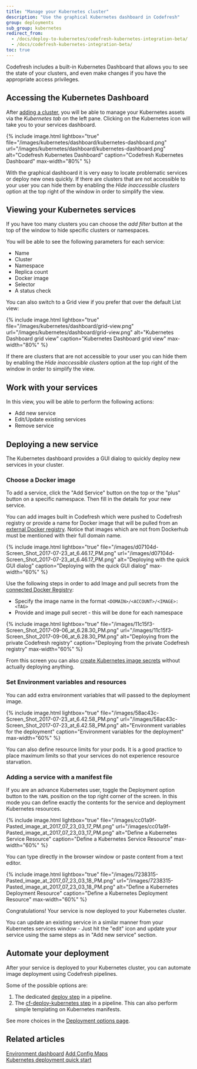 ```yaml
---
title: "Manage your Kubernetes cluster"
description: "Use the graphical Kubernetes dashboard in Codefresh"
group: deployments
sub_group: kubernetes
redirect_from:
  - /docs/deploy-to-kubernetes/codefresh-kubernetes-integration-beta/
  - /docs/codefresh-kubernetes-integration-beta/
toc: true
---
```


Codefresh includes a built-in Kubernetes Dashboard that allows you to see the state of your clusters, and even make changes if you have the appropriate access privileges.

## Accessing the Kubernetes Dashboard

After [adding a cluster]({{site.baseurl}}/docs/deploy-to-kubernetes/add-kubernetes-cluster/), you will be able to manage your Kubernetes assets via the *Kubernetes tab* on the left pane. Clicking on the Kubernetes icon will take you to your services dashboard.

{% include image.html
lightbox="true"
file="/images/kubernetes/dashboard/kubernetes-dashboard.png"
url="/images/kubernetes/dashboard/kubernetes-dashboard.png"
alt="Codefresh Kubernetes Dashboard"
caption="Codefresh Kubernetes Dashboard"
max-width="80%"
  %}

With the graphical dashboard it is very easy to locate problematic services or deploy new ones quickly. If there are clusters that are not accessible to your user you can hide them by enabling the *Hide inaccessible clusters* option at the top right of the window in order to simplify the view.

## Viewing your Kubernetes services

If you have too many clusters you can choose the *add filter* button at the top of the window to hide specific clusters or namespaces.

You will be able to see the following parameters for each service:
* Name
* Cluster
* Namespace
* Replica count
* Docker image
* Selector
* A status check

You can also switch to a Grid view if you prefer that over the default List view:


{% include image.html
lightbox="true"
file="/images/kubernetes/dashboard/grid-view.png"
url="/images/kubernetes/dashboard/grid-view.png"
alt="Kubernetes Dashboard grid view"
caption="Kubernetes Dashboard grid view"
max-width="80%"
  %}

 If there are clusters that are not accessible to your user you can hide them by enabling the *Hide inaccessible clusters* option at the top right of the window in order to simplify the view.


## Work with your services

In this view, you will be able to perform the following actions:

* Add new service
* Edit/Update existing services
* Remove service


## Deploying a new service

The Kubernetes dashboard provides a GUI dialog to quickly deploy new services in your cluster.

### Choose a Docker image

To add a service, click the "Add Service" button on the top or the "plus" button on a specific namespace. Then fill in the details for your new service.

You can add images built in Codefresh which were pushed to Codefresh registry or provide a name for Docker image that will be pulled from an [external Docker registry]({{site.baseurl}}/docs/docker-registries/external-docker-registries/). Notice that images which are not from Dockerhub must be mentioned with their full domain name. 

{% include image.html 
lightbox="true" 
file="/images/d07104d-Screen_Shot_2017-07-23_at_6.46.17_PM.png" 
url="/images/d07104d-Screen_Shot_2017-07-23_at_6.46.17_PM.png" 
alt="Deploying with the quick GUI dialog"
caption="Deploying with the quick GUI dialog"
max-width="60%" 
%}


Use the following steps in order to add Image and pull secrets from the [connected Docker Registry]({{site.baseurl}}/docs/docker-registries/external-docker-registries/):
* Specify the image name in the format `<DOMAIN>/<ACCOUNT>/<IMAGE>:<TAG>`
* Provide and image pull secret - this will be done for each namespace

{% include image.html 
lightbox="true" 
file="/images/11c15f3-Screen_Shot_2017-09-06_at_6.28.30_PM.png" 
url="/images/11c15f3-Screen_Shot_2017-09-06_at_6.28.30_PM.png" 
alt="Deploying from the private Codefresh registry"
caption="Deploying from the private Codefresh registry"
max-width="60%" 
%}

<!-- change the xref when content is ported -->
From this screen you can also [create Kubernetes image secrets]({{site.baseurl}}/docs/deploy-to-kubernetes/access-docker-registry-from-kubernetes/) without actually deploying anything.


### Set Environment variables and resources

You can add extra environment variables that will passed to the deployment image.

{% include image.html 
lightbox="true" 
file="/images/58ac43c-Screen_Shot_2017-07-23_at_6.42.58_PM.png" 
url="/images/58ac43c-Screen_Shot_2017-07-23_at_6.42.58_PM.png" 
alt="Environment variables for the deployment"
caption="Environment variables for the deployment" 
max-width="60%" 
%}



You can also define resource limits for your pods.
It is a good practice to place maximum limits so that your services do not experience resource starvation.


### Adding a service with a manifest file

If you are an advance Kubernetes user, toggle the Deployment option button to the `YAML` position on the top right corner of the screen.
In this mode you can define exactly the contents for the service and deployment Kubernetes resources.
  
{% include image.html 
lightbox="true" 
file="/images/cc01a9f-Pasted_image_at_2017_07_23_03_17_PM.png" 
url="/images/cc01a9f-Pasted_image_at_2017_07_23_03_17_PM.png" 
alt="Define a Kubernetes Service Resource"
caption="Define a Kubernetes Service Resource" 
max-width="60%" 
%}

You can type directly in the browser window or paste content from a text editor.

{% include image.html 
lightbox="true" 
file="/images/7238315-Pasted_image_at_2017_07_23_03_18_PM.png" 
url="/images/7238315-Pasted_image_at_2017_07_23_03_18_PM.png" 
alt="Define a Kubernetes Deployment Resource"
caption="Define a Kubernetes Deployment Resource" 
max-width="60%" 
%}


Congratulations! Your service is now deployed to your Kubernetes cluster.

You can update an existing service in a similar manner from your Kubernetes services window - Just hit the "edit" icon and update your service using the same steps as in "Add new service" section.

## Automate your deployment

After your service is deployed to your Kubernetes cluster, you can automate image deployment using Codefresh pipelines.

Some of the possible options are:

1. The dedicated [deploy step]({{site.baseurl}}/docs/pipelines/steps/deploy/) in a pipeline. 
1. The [cf-deploy-kubernetes step]({{site.baseurl}}/docs/deployments/kubernetes/kubernetes-templating/) in a pipeline. This can also perform simple templating on Kubernetes manifests.

See more choices in the [Deployment options page]({{site.baseurl}}/docs/deployments/kubernetes/deployment-options-to-kubernetes/).
<!-- will need to change xrefs after porting content -->
## Related articles
[Environment dashboard]({{site.baseurl}}/docs/deployments/kubernetes/environment-dashboard/)
[Add Config Maps]({{site.baseurl}}/docs/deployments/kubernetes/add-config-maps-to-your-namespaces/)  
[Kubernetes deployment quick start]({{site.baseurl}}/docs/getting-started/deployment-to-kubernetes-quick-start-guide/)  



